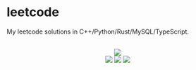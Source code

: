 # leetcode
My leetcode solutions in C++/Python/Rust/MySQL/TypeScript.

<div align="center">
<br/>
<img src="https://img.shields.io/badge/Solved-672/3198%20=%2021%25-blue.svg?style=flat-square" />
<br/>
<img src="https://img.shields.io/badge/Easy-282/806-5CB85D.svg?style=flat-square" />
<img src="https://img.shields.io/badge/Medium-303/1679-F0AE4E.svg?style=flat-square" />
<img src="https://img.shields.io/badge/Hard-87/713-D95450.svg?style=flat-square" />
</div>